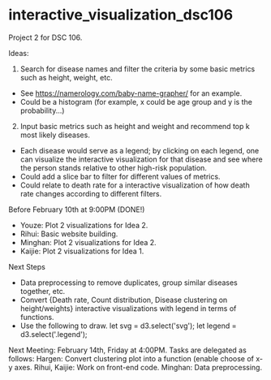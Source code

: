 # interactive_visualization_dsc106
Project 2 for DSC 106.

Ideas:
1. Search for disease names and filter the criteria by some basic metrics such as height, weight, etc.
- See https://namerology.com/baby-name-grapher/ for an example.
- Could be a histogram (for example, x could be age group and y is the probability...)

2. Input basic metrics such as height and weight and recommend top k most likely diseases.
- Each disease would serve as a legend; by clicking on each legend, one can visualize the interactive visualization for that disease and see where the person stands relative to other high-risk population.
- Could add a slice bar to filter for different values of metrics.
- Could relate to death rate for a interactive visualization of how death rate changes according to different filters.

Before February 10th at 9:00PM (DONE!)
- Youze: Plot 2 visualizations for Idea 2.
- Rihui: Basic website building.
- Minghan: Plot 2 visualizations for Idea 2.
- Kaijie: Plot 2 visualizations for Idea 1.


Next Steps
- Data preprocessing to remove duplicates, group similar diseases together, etc.
- Convert {Death rate, Count distribution, Disease clustering on height/weights} interactive visualizations with legend in terms of functions.
- Use the following to draw.
  let svg = d3.select('svg');
  let legend = d3.select('.legend');

Next Meeting: February 14th, Friday at 4:00PM. Tasks are delegated as follows:
Hargen: Convert clustering plot into a function (enable choose of x-y axes.
Rihui, Kaijie: Work on front-end code.
Minghan: Data preprocessing.
